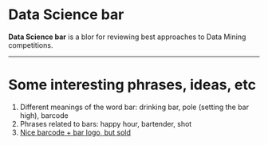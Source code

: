 # Data Science bar

**Data Science bar** is a blor for reviewing best approaches to Data Mining competitions.

---

# Some interesting phrases, ideas, etc

1. Different meanings of the word bar: drinking bar, pole (setting the bar high), barcode
2. Phrases related to bars: happy hour, bartender, shot
3. [Nice barcode + bar logo, but sold](https://stocklogos.com/logo/bar-code)
